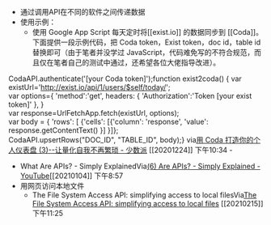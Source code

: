 - 通过调用API在不同的软件之间传递数据
- 使用示例：
    - 使用 Google App Script 每天定时将[[exist.io]] 的数据同步到 [[Coda]]。下面提供一段示例代码，把 Coda token，Exist token，doc id，table id 替换即可（由于笔者并没学过 JavaScript，代码难免写的不符合规范，而且仅在笔者自己的测试中通过，还希望各位大佬指导改进）。

CodaAPI.authenticate('[your Coda token]');function exist2coda()
{  var existUrl='http://exist.io/api/1/users/$self/today/';  
var options={    'method':'get',    headers:
{      'Authorization':'Token [your exist token]'    },  }  
var response=UrlFetchApp.fetch(existUrl, options);  
var body = {  'rows': [    {'cells': [{'column': 'response', 
'value': response.getContentText() }]    }]};  
CodaAPI.upsertRows("DOC_ID", "TABLE_ID", body);}
via[用 Coda 打造你的个人仪表盘 (3)--让量化自我不再繁琐 - 少数派](https://sspai.com/post/56565)
[[20201224]] 下午10:34
    - 
- What Are APIs? - Simply ExplainedVia[(6) Are APIs? - Simply Explained - YouTube](https://www.youtube.com/watch?v=OVvTv9Hy91Q&feature=emb_rel_end)[[20210104]] 下午8:57
- 用网页访问本地文件
    - The File System Access API: simplifying access to local filesVia[The File System Access API: simplifying access to local files](https://web.dev/file-system-access/) [[20210215]] 下午11:25
